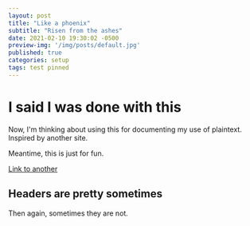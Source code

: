 ```yaml
---
layout: post
title: "Like a phoenix"
subtitle: "Risen from the ashes"
date: 2021-02-10 19:30:02 -0500
preview-img: '/img/posts/default.jpg'
published: true
categories: setup
tags: test pinned
---
```

# I said I was done with this
Now, I'm thinking about using this for documenting my use of plaintext. Inspired by another site.

Meantime, this is just for fun.

[Link to another](/Blog/2021/02/15/Jekyll-categories.md) 

## Headers are pretty sometimes
Then again, sometimes they are not.
